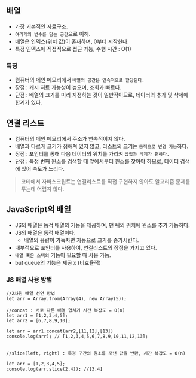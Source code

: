 ## 배열

- 가장 기본적인 자료구조.
- `여러개의 변수를 담는 공간`으로 이해.
- 배열은 인덱스(위치 값)이 존재하며, 0부터 시작한다.
- 특정 인덱스에 직접적으로 접근 가능, 수행 시간 : O(1)

### 특징

- 컴퓨터의 메인 메모리에서 `배열의 공간은 연속적으로 할당된다.`
- 장점 : 캐시 히트 가능성이 높으며, 조회가 빠르다.
- 단점 : 배열의 크기를 미리 지정하는 것이 일반적이므로, 데이터의 추가 및 삭제에 한계가 있다.

## 연결 리스트

- 컴퓨터의 메인 메모리에서 주소가 연속적이지 않다.
- 배열과 다르게 크기가 정해져 있지 않고, 리스트의 크기는 `동적으로 변경 가능`하다.
- 장점 : 포인터를 통해 다음 데이터의 위치를 가리켜 `삽입과 삭제가 편하다.`
- 단점 : 특정 번째 원소를 검색할 때 앞에서부터 원소를 찾아야 하므로, 데이터 검색에 있어 속도가 느리다.

> 코테에서 자바스크립트는 연결리스트를 직접 구현하지 않아도 알고리즘 문제를 푸는데 어렵지 않다.

## JavaScript의 배열

- JS의 배열은 동적 배열의 기능을 제공하며, 맨 뒤의 위치에 원소를 추가 가능하다.
- JS의 배열은 동적 배열이다.
  - 배열의 용량이 가득차면 자동으로 크기를 증가시킨다.
- 내부적으로 포인터를 사용하여, 연결리스트의 장점을 가지고 있다.
- `배열 혹은 스택의` 기능이 필요할 때 사용 가능.
- but queue의 기능은 제공 x (비효율적)

### JS 배열 사용 방법

```
//2차원 배열 선언 방법
let arr = Array.from(Array(4), new Array(5));

//concat : 서로 다른 배열 합치기 시간 복잡도 = O(n)
let arr1 = [1,2,3,4,5];
let arr2 = [6,7,8,9,10];

let arr = arr1.concat(arr2,[11,12],[13])
console.log(arr); // [1,2,3,4,5,6,7,8,9,10,11,12,13];


//slice(left, right) : 특정 구간의 원소를 꺼낸 값을 반환, 시간 복잡도 = O(n)

let arr = [1,2,3,4,5];
console.log(arr.slice(2,4)); //[3,4]
```
